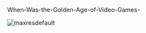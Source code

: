 When-Was-the-Golden-Age-of-Video-Games-

![maxresdefault](https://github.com/artie93/When-Was-the-Golden-Age-of-Video-Games-/assets/115626610/e84a3930-aa78-45a8-a23c-31e0fc2244d5)
